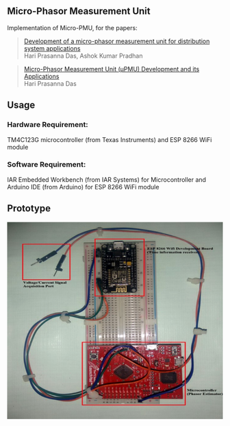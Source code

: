 ## Micro-Phasor Measurement Unit

Implementation of Micro-PMU, for the papers:

  > [Development of a micro-phasor measurement unit for distribution system applications](http://www.iitk.ac.in/npsc/Papers/NPSC2016/1570291677.pdf)\
  > Hari Prasanna Das, Ashok Kumar Pradhan
  
  > [Micro-Phasor Measurement Unit (μPMU) Development and its Applications](http://hariprasanna.com/papers/pdf/BTP_Final_Report.pdf)\
  > Hari Prasanna Das
 


## Usage 
  ### Hardware Requirement: 
  TM4C123G microcontroller (from Texas Instruments) and ESP 8266 WiFi module
  ### Software Requirement: 
  IAR Embedded Workbench (from IAR Systems) for Microcontroller and Arduino IDE (from Arduino) for ESP 8266 WiFi module

## Prototype
![Micro-PMU Prototype](micro_pmu.png "Micro-PMU Prototype")
